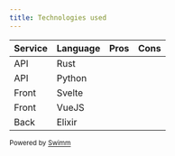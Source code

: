 ```yaml
---
title: Technologies used
---
```

| Service | Language | Pros | Cons |
| ------- | -------- | ---- | ---- |
| API     | Rust     |      |      |
| API     | Python   |      |      |
| Front   | Svelte   |      |      |
| Front   | VueJS    |      |      |
| Back    | Elixir   |      |      |

<SwmMeta version="3.0.0" repo-id="Z2l0aHViJTNBJTNBTGVuaWEtZG9jcyUzQSUzQUNlbGx1bGFyLUF1dG9tYXRvbg==" repo-name="Lenia-docs"><sup>Powered by [Swimm](https://app.swimm.io/)</sup></SwmMeta>
